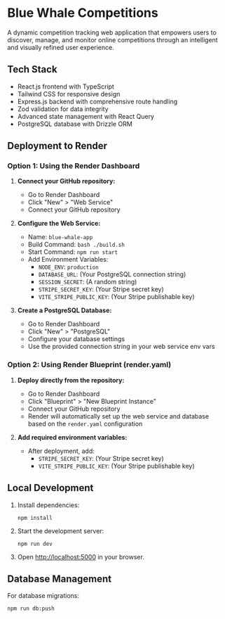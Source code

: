 # Blue Whale Competitions

A dynamic competition tracking web application that empowers users to discover, manage, and monitor online competitions through an intelligent and visually refined user experience.

## Tech Stack

- React.js frontend with TypeScript
- Tailwind CSS for responsive design
- Express.js backend with comprehensive route handling
- Zod validation for data integrity
- Advanced state management with React Query
- PostgreSQL database with Drizzle ORM

## Deployment to Render

### Option 1: Using the Render Dashboard

1. **Connect your GitHub repository:**
   - Go to Render Dashboard
   - Click "New" > "Web Service"
   - Connect your GitHub repository

2. **Configure the Web Service:**
   - Name: `blue-whale-app`
   - Build Command: `bash ./build.sh`
   - Start Command: `npm run start`
   - Add Environment Variables:
     - `NODE_ENV`: `production`
     - `DATABASE_URL`: (Your PostgreSQL connection string)
     - `SESSION_SECRET`: (A random string)
     - `STRIPE_SECRET_KEY`: (Your Stripe secret key)
     - `VITE_STRIPE_PUBLIC_KEY`: (Your Stripe publishable key)

3. **Create a PostgreSQL Database:**
   - Go to Render Dashboard
   - Click "New" > "PostgreSQL"
   - Configure your database settings
   - Use the provided connection string in your web service env vars

### Option 2: Using Render Blueprint (render.yaml)

1. **Deploy directly from the repository:**
   - Go to Render Dashboard
   - Click "Blueprint" > "New Blueprint Instance"
   - Connect your GitHub repository
   - Render will automatically set up the web service and database based on the `render.yaml` configuration

2. **Add required environment variables:**
   - After deployment, add:
     - `STRIPE_SECRET_KEY`: (Your Stripe secret key)
     - `VITE_STRIPE_PUBLIC_KEY`: (Your Stripe publishable key)

## Local Development

1. Install dependencies:
   ```
   npm install
   ```

2. Start the development server:
   ```
   npm run dev
   ```

3. Open [http://localhost:5000](http://localhost:5000) in your browser.

## Database Management

For database migrations:
```
npm run db:push
```